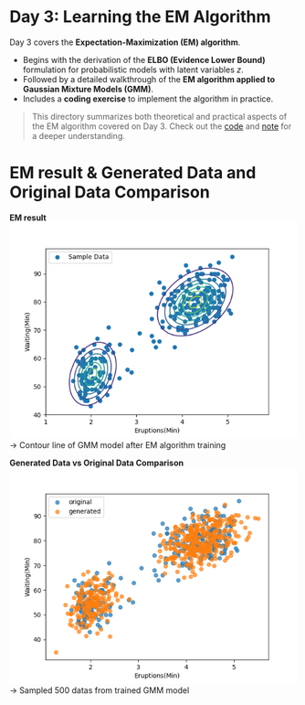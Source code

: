 # Day 3: Learning the EM Algorithm

Day 3 covers the **Expectation-Maximization (EM) algorithm**.

- Begins with the derivation of the **ELBO (Evidence Lower Bound)** formulation for probabilistic models with latent variables $z$.
- Followed by a detailed walkthrough of the **EM algorithm applied to Gaussian Mixture Models (GMM)**.
- Includes a **coding exercise** to implement the algorithm in practice.

> This directory summarizes both theoretical and practical aspects of the EM algorithm covered on Day 3. Check out the [code](./em.py) and [note](./day3%20note.pdf) for a deeper understanding.

# EM result & Generated Data and Original Data Comparison
**EM result**
![EM Result](./trained_gmm_contour.png)
-> Contour line of GMM model after EM algorithm training

**Generated Data vs Original Data Comparison**
![Generated Data](./gmm_generated_samples.png)
-> Sampled 500 datas from trained GMM model